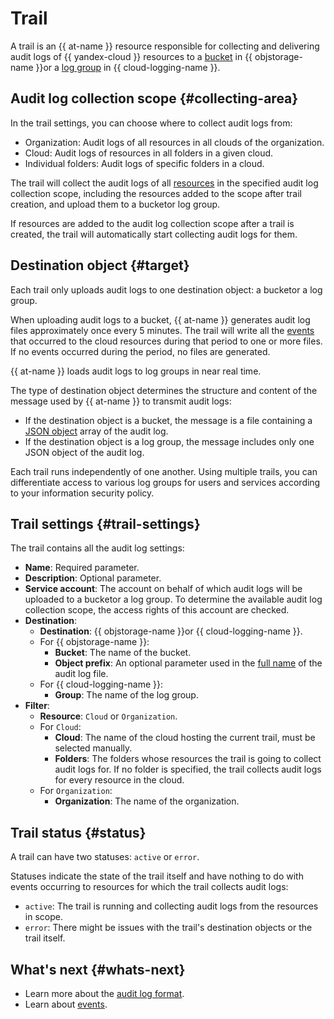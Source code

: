 # Trail

A trail is an {{ at-name }} resource responsible for collecting and delivering audit logs of {{ yandex-cloud }} resources to a [bucket](../../storage/concepts/bucket.md) in {{ objstorage-name }}or a [log group](../../logging/concepts/log-group.md) in {{ cloud-logging-name }}.

## Audit log collection scope {#collecting-area}

In the trail settings, you can choose where to collect audit logs from:
* Organization: Audit logs of all resources in all clouds of the organization.
* Cloud: Audit logs of resources in all folders in a given cloud.
* Individual folders: Audit logs of specific folders in a cloud.

The trail will collect the audit logs of all [resources](./events.md) in the specified audit log collection scope, including the resources added to the scope after trail creation, and upload them to a bucketor log group.

If resources are added to the audit log collection scope after a trail is created, the trail will automatically start collecting audit logs for them.

## Destination object {#target}

Each trail only uploads audit logs to one destination object: a bucketor a log group.

When uploading audit logs to a bucket, {{ at-name }} generates audit log files approximately once every 5 minutes. The trail will write all the [events](./events.md) that occurred to the cloud resources during that period to one or more files. If no events occurred during the period, no files are generated.

{{ at-name }} loads audit logs to log groups in near real time.

The type of destination object determines the structure and content of the message used by {{ at-name }} to transmit audit logs:
* If the destination object is a bucket, the message is a file containing a [JSON object](./format.md#scheme) array of the audit log.
* If the destination object is a log group, the message includes only one JSON object of the audit log.

Each trail runs independently of one another. Using multiple trails, you can differentiate access to various log groups for users and services according to your information security policy.

## Trail settings {#trail-settings}

The trail contains all the audit log settings:
* **Name**: Required parameter.
* **Description**: Optional parameter.
* **Service account**: The account on behalf of which audit logs will be uploaded to a bucketor a log group. To determine the available audit log collection scope, the access rights of this account are checked.
* **Destination**:
   * **Destination**: {{ objstorage-name }}or {{ cloud-logging-name }}.
   * For {{ objstorage-name }}:
      * **Bucket**: The name of the bucket.
      * **Object prefix**: An optional parameter used in the [full name](./format.md#log-file-name) of the audit log file.
   * For {{ cloud-logging-name }}:
      * **Group**: The name of the log group.
* **Filter**:
   * **Resource**: `Cloud` or `Organization`.
   * For `Cloud`:
      * **Cloud**: The name of the cloud hosting the current trail, must be selected manually.
      * **Folders**: The folders whose resources the trail is going to collect audit logs for. If no folder is specified, the trail collects audit logs for every resource in the cloud.
   * For `Organization`:
      * **Organization**: The name of the organization.

## Trail status {#status}

A trail can have two statuses: `active` or `error`.

Statuses indicate the state of the trail itself and have nothing to do with events occurring to resources for which the trail collects audit logs:
* `active`: The trail is running and collecting audit logs from the resources in scope.
* `error`: There might be issues with the trail's destination objects or the trail itself.

## What's next {#whats-next}

* Learn more about the [audit log format](./format.md).
* Learn about [events](./events.md).
